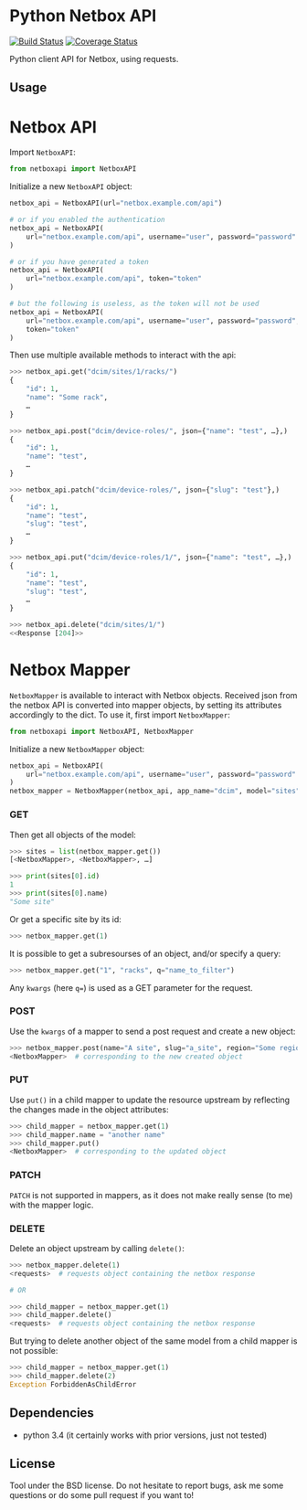 Python Netbox API
=================

[![Build Status](https://travis-ci.org/Anthony25/python-netboxapi.svg?branch=master)](https://travis-ci.org/Anthony25/python-netboxapi)  [![Coverage Status](https://coveralls.io/repos/github/Anthony25/python-netboxapi/badge.svg?branch=master)](https://coveralls.io/github/Anthony25/python-netboxapi?branch=master)

Python client API for Netbox, using requests.


Usage
-----

Netbox API
==========

Import `NetboxAPI`:

```python
from netboxapi import NetboxAPI
```

Initialize a new `NetboxAPI` object:

```python
netbox_api = NetboxAPI(url="netbox.example.com/api")

# or if you enabled the authentication
netbox_api = NetboxAPI(
    url="netbox.example.com/api", username="user", password="password"
)

# or if you have generated a token
netbox_api = NetboxAPI(
    url="netbox.example.com/api", token="token"
)

# but the following is useless, as the token will not be used
netbox_api = NetboxAPI(
    url="netbox.example.com/api", username="user", password="password",
    token="token"
)
```

Then use multiple available methods to interact with the api:

```python
>>> netbox_api.get("dcim/sites/1/racks/")
{
    "id": 1,
    "name": "Some rack",
    …
}

>>> netbox_api.post("dcim/device-roles/", json={"name": "test", …},)
{
    "id": 1,
    "name": "test",
    …
}

>>> netbox_api.patch("dcim/device-roles/", json={"slug": "test"},)
{
    "id": 1,
    "name": "test",
    "slug": "test",
    …
}

>>> netbox_api.put("dcim/device-roles/1/", json={"name": "test", …},)
{
    "id": 1,
    "name": "test",
    "slug": "test",
    …
}

>>> netbox_api.delete("dcim/sites/1/")
<<Response [204]>>
```

Netbox Mapper
=============

`NetboxMapper` is available to interact with Netbox objects. Received json from
the netbox API is converted into mapper objects, by setting its attributes
accordingly to the dict. To use it, first import `NetboxMapper`:

```python
from netboxapi import NetboxAPI, NetboxMapper
```

Initialize a new `NetboxMapper` object:

```python
netbox_api = NetboxAPI(
    url="netbox.example.com/api", username="user", password="password"
)
netbox_mapper = NetboxMapper(netbox_api, app_name="dcim", model="sites")
```

### GET

Then get all objects of the model:

```python
>>> sites = list(netbox_mapper.get())
[<NetboxMapper>, <NetboxMapper>, …]

>>> print(sites[0].id)
1
>>> print(sites[0].name)
"Some site"
```

Or get a specific site by its id:

```python
>>> netbox_mapper.get(1)
```

It is possible to get a subresourses of an object, and/or specify a query:

```python
>>> netbox_mapper.get("1", "racks", q="name_to_filter")
```

Any `kwargs` (here `q=`) is used as a GET parameter for the request.

### POST

Use the `kwargs` of a mapper to send a post request and create a new object:

```python
>>> netbox_mapper.post(name="A site", slug="a_site", region="Some region")
<NetboxMapper>  # corresponding to the new created object
```

### PUT

Use `put()` in a child mapper to update the resource upstream by reflecting
the changes made in the object attributes:

```python
>>> child_mapper = netbox_mapper.get(1)
>>> child_mapper.name = "another name"
>>> child_mapper.put()
<NetboxMapper>  # corresponding to the updated object
```

### PATCH

`PATCH` is not supported in mappers, as it does not make really sense (to me)
with the mapper logic.

### DELETE

Delete an object upstream by calling `delete()`:

```python
>>> netbox_mapper.delete(1)
<requests>  # requests object containing the netbox response

# OR

>>> child_mapper = netbox_mapper.get(1)
>>> child_mapper.delete()
<requests>  # requests object containing the netbox response
```

But trying to delete another object of the same model from a child mapper is
not possible:

```python
>>> child_mapper = netbox_mapper.get(1)
>>> child_mapper.delete(2)
Exception ForbiddenAsChildError
```

Dependencies
------------
  * python 3.4 (it certainly works with prior versions, just not tested)


License
-------

Tool under the BSD license. Do not hesitate to report bugs, ask me some
questions or do some pull request if you want to!

